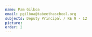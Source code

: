 ```yaml
---
name: Pam Gilboa
email: pgilboa@tabeethaschool.org
subjects: Deputy Principal / RE 9 - 12
picture: 
order: 2
---
```


